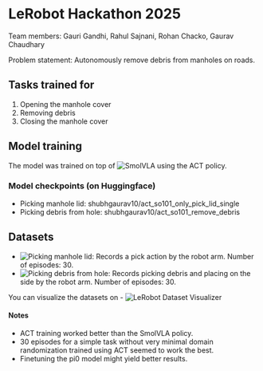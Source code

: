 # LeRobot Hackathon 2025

Team members: Gauri Gandhi, Rahul Sajnani, Rohan Chacko, Gaurav Chaudhary

Problem statement: Autonomously remove debris from manholes on roads. 

## Tasks trained for 
1. Opening the manhole cover
2. Removing debris
3. Closing the manhole cover

## Model training
The model was trained on top of ![SmolVLA](https://huggingface.co/blog/smolvla) using the ACT policy.

### Model checkpoints (on Huggingface)
* Picking manhole lid: shubhgaurav10/act\_so101\_only\_pick\_lid\_single
* Picking debris from hole: shubhgaurav10/act\_so101\_remove\_debris

## Datasets
* ![Picking manhole lid](https://huggingface.co/datasets/rohanc007/record-only-pick-lid-single): Records a pick action by the robot arm. Number of episodes: 30.
* ![Picking debris from hole](https://huggingface.co/datasets/rohanc007/record-remove-debris): Records picking debris and placing on the side by the robot arm. Number of episodes: 30.

You can visualize the datasets on - ![LeRobot Dataset Visualizer](https://huggingface.co/spaces/lerobot/visualize_dataset)

#### Notes
* ACT training worked better than the SmolVLA policy.
* 30 episodes for a simple task without very minimal domain randomization trained using ACT seemed to work the best. 
* Finetuning the pi0 model might yield better results.
